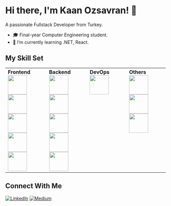 # Hi there, I'm Kaan Ozsavran! 👋
 A passionate Fullstack Developer from Turkey.

 
- 🎓 Final-year Computer Engineering student.
- 🌱 I’m currently learning .NET, React.



## My Skill Set

<table>
  <tr>
    <td align="left" width="200" height="150">
      <strong>Frontend</strong><br>
      <a href="https://developer.mozilla.org/en-US/docs/Web/HTML" target="_blank">
        <img src="https://cdn.jsdelivr.net/gh/devicons/devicon/icons/html5/html5-original.svg" width="60" height="60"/>
      </a>
      <a href="https://reactjs.org/" target="_blank">
  <img src="https://cdn.jsdelivr.net/gh/devicons/devicon/icons/react/react-original.svg" width="60" height="60"/>
</a>
      <a href="https://developer.mozilla.org/en-US/docs/Web/CSS" target="_blank">
        <img src="https://cdn.jsdelivr.net/gh/devicons/devicon/icons/css3/css3-original.svg" width="60" height="60"/>
      </a>
      <a href="https://developer.mozilla.org/en-US/docs/Web/JavaScript" target="_blank">
        <img src="https://cdn.jsdelivr.net/gh/devicons/devicon/icons/javascript/javascript-original.svg" width="60" height="60"/>
      </a>
      <a href="https://getbootstrap.com/" target="_blank">
        <img src="https://cdn.jsdelivr.net/gh/devicons/devicon/icons/bootstrap/bootstrap-original.svg" width="60" height="60"/>
      </a>
    </td>
    <td align="left" width="200" height="150">
      <strong>Backend</strong><br> 
      <a href="https://dotnet.microsoft.com/" target="_blank">
        <img src="https://cdn.jsdelivr.net/gh/devicons/devicon/icons/dotnetcore/dotnetcore-original.svg" width="60" height="60"/>
      </a>
      <a href="https://docs.microsoft.com/en-us/dotnet/csharp/" target="_blank">
        <img src="https://cdn.jsdelivr.net/gh/devicons/devicon/icons/csharp/csharp-original.svg" width="60" height="60"/>
      </a>
      <a href="https://www.microsoft.com/en-us/sql-server" target="_blank">
        <img src="https://cdn.jsdelivr.net/gh/devicons/devicon/icons/microsoftsqlserver/microsoftsqlserver-plain.svg" width="60" height="60"/>
      </a>
     <br>
     <a href="https://www.sqlite.org/" target="_blank">
    <img src="https://cdn.jsdelivr.net/gh/devicons/devicon/icons/sqlite/sqlite-original.svg" width="60" height="60"/>
</a>
      <a href="https://git-scm.com/" target="_blank">
        <img src="https://cdn.jsdelivr.net/gh/devicons/devicon/icons/git/git-original.svg" width="60" height="60"/>
      </a>
    </td>
<td align="left" width="200" height="150" valign="top">
  <strong>DevOps</strong><br>
  <a href="https://www.docker.com/" target="_blank">
    <img src="https://cdn.jsdelivr.net/gh/devicons/devicon/icons/docker/docker-original.svg" width="60" height="60"/>
  </a>
</td>
   <td align="left" width="200" height="150" valign="top">
      <strong>Others</strong><br>
      <a href="https://httpd.apache.org/" target="_blank">
        <img src="https://cdn.jsdelivr.net/gh/devicons/devicon/icons/apache/apache-original.svg" width="60" height="60"/>
      </a>
    <a href="https://www.rabbitmq.com/" target="_blank">
  <img src="https://cdn.jsdelivr.net/gh/devicons/devicon/icons/rabbitmq/rabbitmq-original.svg" width="60" height="60"/>
</a>
      <a href="https://www.postman.com/" target="_blank">
        <img src="https://cdn.jsdelivr.net/gh/devicons/devicon/icons/postman/postman-original.svg" width="60" height="60"/>
      </a>
    </td>
  </tr>
</table>


## Connect With Me

[![LinkedIn](https://img.shields.io/badge/LinkedIn-%230A66C2.svg?&style=for-the-badge&logo=linkedin&logoColor=white)](https://www.linkedin.com/in/kaanozsavran/)
[![Medium](https://img.shields.io/badge/Medium-%2312100E.svg?&style=for-the-badge&logo=medium&logoColor=white)](https://medium.com/@kaanozsavran)
